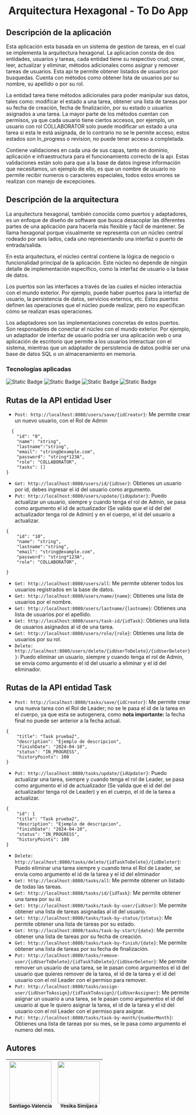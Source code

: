 <h1 align="center">Arquitectura Hexagonal - To Do App</h1> 

<h2>Descripción de la aplicación</h2>

<p>Esta aplicación esta basada en un sistema de gestion de tareas, en el cual se implementa la arquitectura hexagonal. La aplicacion consta de dos entidades, usuarios y tareas, cada entidad tiene su respectivo crud; crear, leer, actualizar y eliminar, métodos adicionales como asignar y remover tareas de usuarios. Esta api te permite obtener listados de usuarios por busquedas. Cuenta con métodos como obtener lista de usuarios por su nombre, su apellido o por su rol. 
  
La entidad tarea tiene  métodos adicionales para poder manipular sus datos, tales como: modificar el estado a una tarea, obtener una lista de tareas por su fecha de creación, fecha de finalización, por su estado o usuarios asignados a una tarea. La mayor parte de los métodos cuentan con permisos, ya que cada usuario tiene ciertos accesos, por ejemplo, un usuario con rol COLLABORATOR solo puede modificar un estado a una tarea si esta le está asignada, de lo contrario no se le permite acceso, estos estados son In_progress o revision, no puede tener acceso a completada.

Contiene validaciones en cada una de sus capas, tanto en dominio, aplicación e infraestructura para el funcionamiento correcto de la api. Estas validaciones están solo para que a la base de datos ingrese información que necesitamos, un ejemplo de ello, es que un nombre de usuario no permite recibir numeros o caracteres especiales, todos estos errores se realizan con manejo de excepciones.</p> 

<h2>Descripción de la arquitectura</h2>
La arquitectura hexagonal, también conocida como puertos y adaptadores, es un enfoque de diseño de software que busca desacoplar las diferentes partes de una aplicación para hacerla más flexible y fácil de mantener. Se llama hexagonal porque visualmente se representa con un núcleo central rodeado por seis lados, cada uno representando una interfaz o puerto de entrada/salida.

En esta arquitectura, el núcleo central contiene la lógica de negocio o funcionalidad principal de la aplicación. Este núcleo no depende de ningún detalle de implementación específico, como la interfaz de usuario o la base de datos.

Los puertos son las interfaces a través de las cuales el núcleo interactúa con el mundo exterior. Por ejemplo, puede haber puertos para la interfaz de usuario, la persistencia de datos, servicios externos, etc. Estos puertos definen las operaciones que el núcleo puede realizar, pero no especifican cómo se realizan esas operaciones.

Los adaptadores son las implementaciones concretas de estos puertos. Son responsables de conectar el núcleo con el mundo exterior. Por ejemplo, un adaptador de interfaz de usuario podría ser una aplicación web o una aplicación de escritorio que permite a los usuarios interactuar con el sistema, mientras que un adaptador de persistencia de datos podría ser una base de datos SQL o un almacenamiento en memoria.

<h3>Tecnologías aplicadas</h3>

![Static Badge](https://img.shields.io/badge/Java%2017%20-%20blue?style=flat&link=https%3A%2F%2Fdocs.oracle.com%2Fen%2Fjava%2Fjavase%2F17%2Fdocs%2Fapi%2F)
![Static Badge](https://img.shields.io/badge/Spring%20Boot%203.2.5%20-%20green?style=flat&link=https%3A%2F%2Fspring.io%2Fguides%2Fgs%2Fspring-boot)
![Static Badge](https://img.shields.io/badge/Gradle%20-%20gray?style=flat)
![Static Badge](https://img.shields.io/badge/MapStruct%20-%20violet?style=flat)



## Rutas de la API entidad User

- `Post: http://localhost:8080/users/save/{idCreator}`: Me permite crear un nuevo usuario, con el Rol de Admin
```
  {
    "id": "0",
    "name": "string",
    "lastname":"string",
    "email": "string@example.com",
    "password": "string*123A",
    "role": "COLLABORATOR",
    "tasks": []
}
```
- `Get: http://localhost:8080/users/id/{idUser}`: Obtienes un usuario por id, debes ingresar el id del usuario como argumento.
- `Put: http://localhost:8080/users/update/{idUpdater}`: Puedo actualizar un usuario, siempre y cuando tenga el rol de Admin, se pasa como argumento el id de actualizador (Se valida que el id del del actualizador tenga rol de Admin) y en el cuerpo, el id del usuario a actualizar.
```
{  
    "id": "10",
    "name": "string",
    "lastname":"string",
    "email": "string@example.com",
    "password": "string*123A",
    "role": "COLLABORATOR",
    
}
```
- `Get: http://localhost:8080/users/all`: Me permite obtener todos los usuarios registrados en la base de datos.
- `Get: http://localhost:8080/users/name/{name}`: Obtienes una lista de usuarios por el nombre.
- `Get: http://localhost:8080/users/lastname/{lastname}`: Obtienes una lista de usuarios por el apellido.
- `Get: http://localhost:8080/users/task-id/{idTask}`: Obtienes una lista de usuarios asignados al id de una tarea.
- `Get: http://localhost:8080/users/role/{role}`: Obtienes una lista de usuarios por su rol.
- `Delete: http://localhost:8080/users/delete/{idUserToDelete}/{idUserDeleter}}`: Puedo eliminar un usuario, siempre y cuando tenga el rol de Admin, se envía como argumento el id del usuario a eliminar y el id del eliminador.

## Rutas de la API entidad Task
- `Post: http://localhost:8080/tasks/save/{idCreator}`: Me permite crear una nueva tarea con el Rol de Leader; no se le pasa el id de la tarea en el cuerpo, ya que esta se autogenera, como <strong>nota importante:</strong> la fecha final no puede ser anterior a la fecha actual.
```
{   
    "title": "Task prueba2",
    "description": "Ejemplo de descripcion",    
    "finishDate": "2024-04-10",
    "status": "IN_PROGRESS",
    "historyPoints": 100         
}
```

- `Put: http://localhost:8080/tasks/update/{idUpdater}`: Puedo actualizar una tarea, siempre y cuando tenga el rol de Leader, se pasa como argumento el id de actualizador (Se valida que el id del del actualizador tenga rol de Leader) y en el cuerpo, el id de la tarea a actualizar.
```
{
    "id": 1
    "title": "Task prueba2",
    "description": "Ejemplo de descripcion",    
    "finishDate": "2024-04-10",
    "status": "IN_PROGRESS",
    "historyPoints": 100            
}
```
- `Delete: http://localhost:8080/tasks/delete/{idTaskToDelete}/{idDeleter}`: Puedo eliminar una tarea siempre y cuando tena el Rol de Leader, se envía como argumento el id de la tarea y el id del eliminador
- `Get: http://localhost:8080/tasks/all`: Me permite obtener un listado de todas las tareas.
- `Get: http://localhost:8080/tasks/id/{idTask}`: Me permite obtener una tarea por su id.
- `Get: http://localhost:8080/tasks/task-by-user/{idUser}`: Me permite obtener una lista de tareas asignadas al id del usuario. 
- `Get: http://localhost:8080/tasks/task-by-status/{status}`: Me permite obtener una lista de tareas por su estado. 
- `Get: http://localhost:8080/tasks/task-by-start/{date}`: Me permite obtener una lista de tareas por su fecha de creación.
- `Get: http://localhost:8080/tasks/task-by-finish/{date}`: Me permite obtener una lista de tareas por su fecha de finalización.
- `Put: http://localhost:8080/tasks/remove-user/{idUserToDelete}/{idTaskToDelete}/{idUserDeleter}`: Me permite remover un usuario de una tarea, se le pasan como argumentos el id del usuario que quieres remover de la tarea, el id de la tarea y el id del usuario con el rol Leader con el permiso para remover.
- `Put: http://localhost:8080/tasks/assign-user/{idUserToAssign}/{idTaskToAssign}/{idUserAssigner}`: Me permite asignar un usuario a una tarea, se le pasan como argumentos el id del usuario al que le quiero asignar la tarea, el id de la tarea y el id del usuario con el rol Leader con el permiso para asignar.
- `Put: http://localhost:8080/tasks/task-by-month/{numberMonth}`: Obtienes una lista de tareas por su mes, se le pasa como argumento el numero del mes.

## Autores

| [<img src="https://avatars.githubusercontent.com/u/93169838?v=4" width=115><br><sub>Santiago Valencia</sub>](https://github.com/santiago971023) | [<img src="https://avatars.githubusercontent.com/u/104730392?v=4" width=115><br><sub>Yesika Simijaca</sub>](https://github.com/SimijacaB) 
| :---: | :---: |
